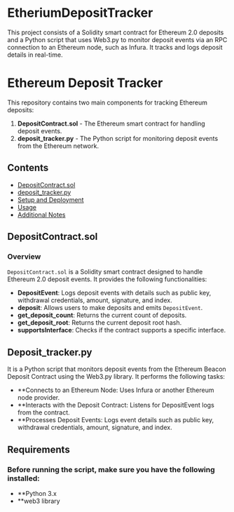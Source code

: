 # EtheriumDepositTracker
This project consists of a Solidity smart contract for Ethereum 2.0 deposits and a Python script that uses Web3.py to monitor deposit events via an RPC connection to an Ethereum node, such as Infura. It tracks and logs deposit details in real-time.

# Ethereum Deposit Tracker

This repository contains two main components for tracking Ethereum deposits:

1. **DepositContract.sol** - The Ethereum smart contract for handling deposit events.
2. **deposit_tracker.py** - The Python script for monitoring deposit events from the Ethereum network.

## Contents

- [DepositContract.sol](#depositcontractsol)
- [deposit_tracker.py](#deposit_trackerpy)
- [Setup and Deployment](#setup-and-deployment)
- [Usage](#usage)
- [Additional Notes](#additional-notes)

## DepositContract.sol
### Overview
`DepositContract.sol` is a Solidity smart contract designed to handle Ethereum 2.0 deposit events. It provides the following functionalities:
- **DepositEvent**: Logs deposit events with details such as public key, withdrawal credentials, amount, signature, and index.
- **deposit**: Allows users to make deposits and emits `DepositEvent`.
- **get_deposit_count**: Returns the current count of deposits.
- **get_deposit_root**: Returns the current deposit root hash.
- **supportsInterface**: Checks if the contract supports a specific interface.

## Deposit_tracker.py 
It is a Python script that monitors deposit events from the Ethereum Beacon Deposit Contract using the Web3.py library. It performs the following tasks:

- **Connects to an Ethereum Node: Uses Infura or another Ethereum node provider.
- **Interacts with the Deposit Contract: Listens for DepositEvent logs from the contract.
- **Processes Deposit Events: Logs event details such as public key, withdrawal credentials, amount, signature, and index.
## Requirements
### Before running the script, make sure you have the following installed:
- **Python 3.x
- **web3 library
